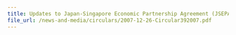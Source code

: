 ```yaml
---
title: Updates to Japan-Singapore Economic Partnership Agreement (JSEPA)
file_url: /news-and-media/circulars/2007-12-26-Circular392007.pdf
---
```

